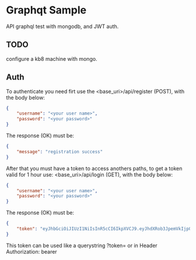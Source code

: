 # Graphqt Sample

API graphql test with mongodb, and JWT auth.

## TODO

configure a kb8 machine with mongo.

## Auth

To authenticate you need firt use the <base_uri>/api/register (POST), with the body below:

```json
{
    "username": "<your user name>",
    "password": "<your password>"
}

```

The response (OK) must be:

```json
{
    "message": "registration success"
}
```

After that you must have a token to access anothers paths, to get a token valid for 1 hour use: <base_uri>/api/login (GET), with the body below:

```json
{
    "username": "<your user name>",
    "password": "<your password>"
}

```

The response (OK) must be:

```json
{
    "token": "eyJhbGciOiJIUzI1NiIsInR5cCI6IkpXVCJ9.eyJhdXRob3JpemVkIjp0cnVlLCJleHAiOjE2NzQ2NjA5MjYsInVzZXJfaWQiOiI2M2QxMzE1ZTAwMmRlOTQ0ODA4YjJjZWMifQ.x9YqKrjR6fslVXaHbq7V8CLV37p5Sp07unVVmDxUvEk"
}
```

This token can be used like a querystring ?token=<token> or in Header Authorization: bearer <token>

